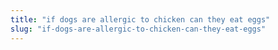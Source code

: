 ```yaml
---
title: "if dogs are allergic to chicken can they eat eggs"
slug: "if-dogs-are-allergic-to-chicken-can-they-eat-eggs"
---
```



